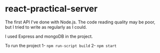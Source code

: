 # react-practical-server

The first API I've done with Node.js. The code reading quality may be poor, but I tried to write as regularly as I could.

I used Express and mongoDB in the project.

To run the project
1- `npm run-script build`
2- `npm start`
